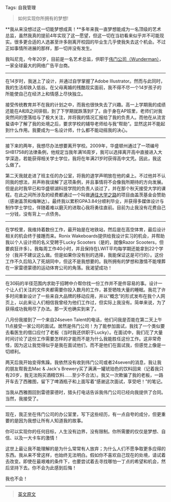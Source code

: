 Tags: 自我管理

> 如何实现你所拥有的梦想!

**我从来没想过这一切能梦想成真！**多年来我一直梦想能成为一名顶级的艺术总监，虽然我真的提前4年实现了这一愿望，但这一切在当初看来似乎并不可能现实。很多更合适的人选甚至许多刚离开校园的毕业生几乎使我失去这个机会。不过正如事情所进展的那样，那一切并没有发生。

我叫尼克，今年20岁，目前是一名艺术总监，供职于[伟门公司（Wunderman）](http://www.wunderman.com.cn/)，一家全球最大的网络广告平台商。

------

在14岁时，我迷上了设计，并通过自学掌握了Adobe Illustrator。然而与此同时，我的生活却跌入低谷。在父母离婚的残酷现实面前，我不得不尽一个14岁孩子的所能使自己在经济上和情感上尽快独立。

接受传统教育并不在我的计划之中，而我也很快失去了兴趣。高一上学期我的成绩还能在A和B之间徘徊，到了下学期就跌落到F了。由于身在AP班里，老师们对我突然间的堕落给与了极大关注，并将我的情况汇报给了我的负责人。而他在从流言蜚语中了解了我的处境之后，要求学校的辅导老师给与我“帮助”。显然这并不能起到什么作用。我要成为一名设计师，什么都不能动摇我的决心。

------

接下来的两年，我想尽办法想要离开学校。2009年，华盛顿州通过了一项编号SHB1758的法律条例，他规定当我年满16周岁，我可以选择离开高中直接进入大学深造，若能获得相关学士学位，我将在年满21岁时获得高中文凭。因此，我这么做了。

第二天我就走进了班主任的办公室，将我的退学声明放在他的桌上。不过他并不认同我的想法，并声称我误解了这项条例，并且事情将不会像我所期待的方向发展。但是此时我早已和华盛顿湖科技学院的负责人谈过了，并在那个秋天接受大学的课程。在此之间所涉及的经费都通过一个叫做[通往大学之路](http://www.gatewaytocollege.org/)的项目由盖茨基金会赞助（感谢盖茨和梅琳达）。最终我以累积GPA3.84分顺利毕业，并获得多媒体设计与制作学士学位，伴随着难以磨灭的进取心我将勇往直前。目前为止我没有花费自己一分钱，没有背上一点债务。 

------

在学校里，我维持着数份工作，最开始是在地铁站，然后是在高空体育，最后设计相关的机会终于接踵而来。Ronix Wakeboards提供给我设计实习的机会，并帮助我以个人设计师的名义受聘于Lucky Scooters（是的，就像Razor Scooters，但要疯狂许多）。我每周工作40小时，并且保持在LWIT平均每学期还能拿到22个学分（我并不建议这么做。但是如果你没有别的选择，我能保证这是可行的）。这份工作不久后陷入了死胡同中，但这不是我想要的。我所拥有的梦想和激情不能埋葬在一家雷德蒙德的运动体育公司的角落。我渴望成功！

------

在30码的半径范围内求助于招聘中介帮你找一份工作并不是件容易的事。设计一个让人们关注的文件夹都需要你投入数月的工作，甚至牺牲大量的睡眠。我花了许多时间重新设计了一些来自大品牌的移动应用，并以“概念”的形式发布在我个人网页上，以此来让人们相信我曾经为他们工作过，但实际上我没有。简单来说，为了获得成功我用尽了办法。那一天也确实到来了。

八月份我接到了一个来自24seven Talent的电话，他们问我是否能在第二天上午11点接受一家公司的面试。居然是伟门公司！为了能参加面试，我找了一个类似要去看医生的借口应付了老板（当时我还供职于Lucky）。在面试中，我们花了大量时间讨论了这份工作需要怎样的才能而不是为什么我能胜任这份工作。这非常奇怪，因为这让我觉得似乎是我在面试他们，而不是他们在面试我，但感觉上像是一切顺利。

两天后我开始变得焦躁。我依然没有收到伟门公司或者24seven的消息，我让我的朋友帮我去Mac & Jack's Brewery买了满满一罐琥珀色的饮料回来（记着我只有20岁，我无法购买酒精饮料……至少不合法）。我又一次欺骗了我的老板，一路开车去了西雅图，留下了啤酒瓶子和上面写着“感谢这次面试，享受吧！”的笔记。

当我从西雅图回到雷德蒙德时，猎头打电话告诉我伟门公司已经向我提供了合同。当然，我接受了。

------

现在，我正坐在伟门公司的办公室里，写下这些经历，有一点自夸的成分，但更重要的是因为我想让所有人知道我的故事。

你可以实现你的任何目标，人生没有边界，没有限制。你所需要的仅仅是梦想、自信、以及一大卡车的激情！

这世上最让我不能理解的是为什么常常有人放弃；为什么人们不愿争取更多应得的东西。我从来不曾这样，也始终无法明白。假如你不喜欢自己现在的处境，请试着去改变。即使在最艰难的条件下，也要尝试着去寻找哪怕一丁点的希望和机会，然后坚持下去。你不会为此感到后悔！

我也不会！

------

> [英文原文](https://medium.com/life-learning/b7cdaabd5ef4)